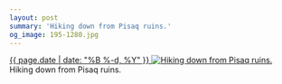 ```yaml
---
layout: post
summary: 'Hiking down from Pisaq ruins.'
og_image: 195-1280.jpg
---
```


<p>
 <time>
  <a href="/195">
   {{ page.date | date: "%B %-d, %Y" }}
  </a>
 </time>
 <a href="/195">
  <img alt="Hiking down from Pisaq ruins." data-taken="11/15/2013" sizes="(min-width: 700px) 50vw, calc(100vw - 2rem)" src="{{ site.assets_url }}/195-640.jpg" srcset="{{ site.assets_url }}/195-1280.jpg 1280w, {{ site.assets_url }}/195-960.jpg 960w, {{ site.assets_url }}/195-640.jpg 640w, {{ site.assets_url }}/195-320.jpg 320w"/>
 </a>
 <span>
  Hiking down from Pisaq ruins.
 </span>
</p>
